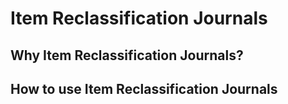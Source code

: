 # Item Reclassification Journals

## Why Item Reclassification Journals?

## How to use Item Reclassification Journals